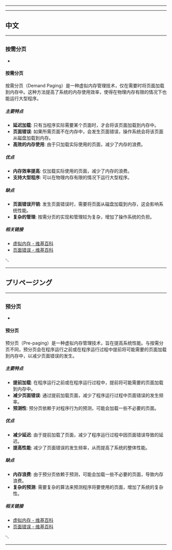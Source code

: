 # 
___
___
## 中文
___
## 
### 按需分页
- 

#### 按需分页

按需分页（Demand Paging）是一种虚拟内存管理技术，仅在需要时将页面加载到内存中。这种方法提高了系统的内存使用效率，使得在物理内存有限的情况下也能运行大型程序。

##### 主要特点

- **延迟加载**: 只有当程序实际需要某个页面时，才会将该页面加载到内存中。
- **页面错误**: 如果所需页面不在内存中，会发生页面错误，操作系统会将该页面从磁盘加载到内存。
- **高效的内存使用**: 由于只加载实际使用的页面，减少了内存的浪费。

##### 优点

- **内存效率提高**: 仅加载实际使用的页面，减少了内存的浪费。
- **支持大型程序**: 可以在物理内存有限的情况下运行大型程序。

##### 缺点

- **页面错误开销**: 发生页面错误时，需要将页面从磁盘加载到内存，这会影响系统性能。
- **复杂的管理**: 按需分页的实现和管理较为复杂，增加了操作系统的负担。

##### 相关链接

- [虚拟内存 - 维基百科](https://zh.wikipedia.org/wiki/%E8%99%9A%E6%8B%9F%E5%86%85%E5%AD%98)
- [页面错误 - 维基百科](https://zh.wikipedia.org/wiki/%E9%A1%B5%E9%9D%A2%E9%94%99%E8%AF%AF)

␃
___
## プリページング
___
## 
### 预分页
- 

#### 预分页

预分页（Pre-paging）是一种虚拟内存管理技术，旨在提高系统性能。与按需分页不同，预分页会在程序运行之前或在程序运行过程中提前将可能需要的页面加载到内存中，以减少页面错误的发生。

##### 主要特点

- **提前加载**: 在程序运行之前或在程序运行过程中，提前将可能需要的页面加载到内存中。
- **减少页面错误**: 通过提前加载页面，减少了程序运行过程中页面错误的发生频率。
- **预测性**: 预分页依赖于对程序行为的预测，可能会加载一些不必要的页面。

##### 优点

- **减少延迟**: 由于提前加载了页面，减少了程序运行过程中因页面错误导致的延迟。
- **提高性能**: 减少了页面错误的发生频率，从而提高了系统的整体性能。

##### 缺点

- **内存浪费**: 由于预分页依赖于预测，可能会加载一些不必要的页面，导致内存浪费。
- **复杂的预测**: 需要复杂的算法来预测程序将要使用的页面，增加了系统的复杂性。

##### 相关链接

- [虚拟内存 - 维基百科](https://zh.wikipedia.org/wiki/%E8%99%9A%E6%8B%9F%E5%86%85%E5%AD%98)
- [页面错误 - 维基百科](https://zh.wikipedia.org/wiki/%E9%A1%B5%E9%9D%A2%E9%94%99%E8%AF%AF)

␃
___
